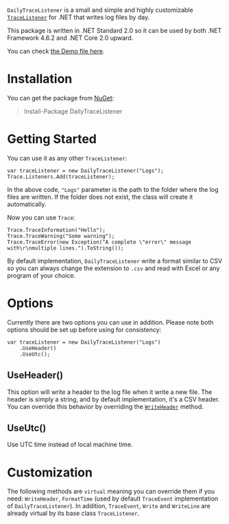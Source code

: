 `DailyTraceListener` is a small and simple and highly customizable [`TraceListener`](https://docs.microsoft.com/en-us/dotnet/framework/debug-trace-profile/trace-listeners) for .NET that writes log files by day.

This package is written in .NET Standard 2.0 so it can be used by both .NET Framework 4.6.2 and .NET Core 2.0 upward.

You can check [the Demo file here](https://github.com/datvm/DailyTraceListener/blob/master/DailyTraceListener.Demo/Program.cs).

# Installation

You can get the package from [NuGet](https://www.nuget.org/packages/DailyTraceListener/):

> Install-Package DailyTraceListener

# Getting Started

You can use it as any other `TraceListener`:

```
var traceListener = new DailyTraceListener("Logs");
Trace.Listeners.Add(traceListener);
```

In the above code, `"Logs"` parameter is the path to the folder where the log files are written. If the folder does not exist, the class will create it automatically.

Now you can use `Trace`:

```
Trace.TraceInformation("Hello");
Trace.TraceWarning("Some warning");
Trace.TraceError(new Exception("A complete \"error\" message with\r\nmultiple lines.").ToString());
```

By default implementation, `DailyTraceListener` write a format similar to CSV so you can always change the extension to `.csv` and read with Excel or any program of your choice.

# Options

Currently there are two options you can use in addition. Please note both options should be set up before using for consistency:

```
var traceListener = new DailyTraceListener("Logs")
    .UseHeader()
    .UseUtc();
```

## UseHeader()

This option will write a header to the log file when it write a new file. The header is simply a string, and by default implementation, it's a CSV header. You can override this behavior by overriding the [`WriteHeader`](https://github.com/datvm/DailyTraceListener/blob/master/DailyTraceListener/DailyTraceListener.cs) method.

## UseUtc()

Use UTC time instead of local machine time.

# Customization

The following methods are `virtual` meaning you can override them if you need: `WriteHeader`, `FormatTime` (used by default `TraceEvent` implementation of `DailyTraceListener`). In addition, `TraceEvent`, `Write` and `WriteLine` are already virtual by its base class `TraceListener`.